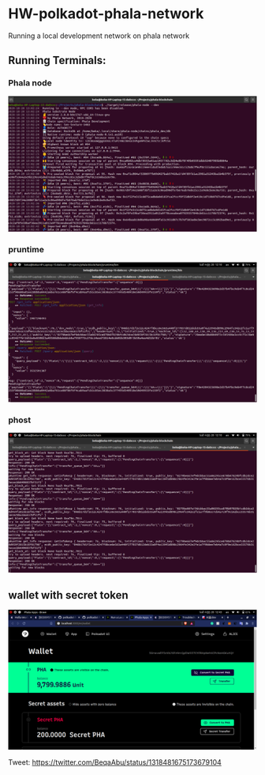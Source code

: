 # HW-polkadot-phala-network
Running a local development network on phala network

## Running Terminals:

### Phala node
![](https://github.com/beqaabu/HW-polkadot-phala-network/blob/main/images/phala%20terminal%201%20correct.png)

### pruntime
![](https://github.com/beqaabu/HW-polkadot-phala-network/blob/main/images/phala%20terminal%202.png)

### phost
![](https://github.com/beqaabu/HW-polkadot-phala-network/blob/main/images/phala%20terminal%203.png)

## wallet with secret token
![](https://github.com/beqaabu/HW-polkadot-phala-network/blob/main/images/wallet%20correct.png)

Tweet: https://twitter.com/BeqaAbu/status/1318481675173679104
